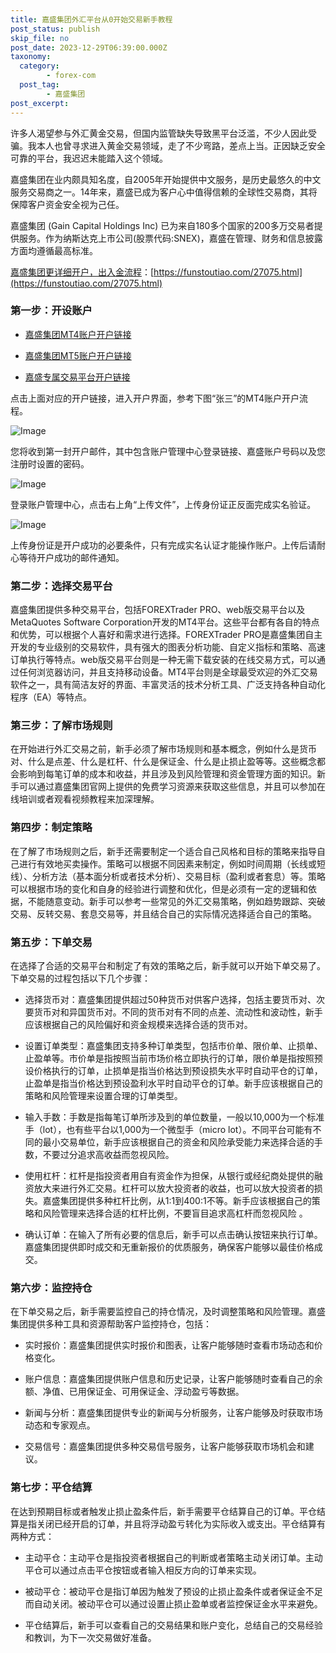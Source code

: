 ```yaml
---
title: 嘉盛集团外汇平台从0开始交易新手教程
post_status: publish
skip_file: no
post_date: 2023-12-29T06:39:00.000Z
taxonomy:
  category:
        - forex-com
  post_tag:
        - 嘉盛集团
post_excerpt: 
---
```

许多人渴望参与外汇黄金交易，但国内监管缺失导致黑平台泛滥，不少人因此受骗。我本人也曾寻求进入黄金交易领域，走了不少弯路，差点上当。正因缺乏安全可靠的平台，我迟迟未能踏入这个领域。

嘉盛集团在业内颇具知名度，自2005年开始提供中文服务，是历史最悠久的中文服务交易商之一。14年来，嘉盛已成为客户心中值得信赖的全球性交易商，其将保障客户资金安全视为己任。

嘉盛集团 (Gain Capital Holdings Inc) 已为来自180多个国家的200多万交易者提供服务。作为纳斯达克上市公司(股票代码:SNEX)，嘉盛在管理、财务和信息披露方面均遵循最高标准。

[嘉盛集团更详细开户，出入金流程](https://funstoutiao.com/27075.html)：[https://funstoutiao.com/27075.html](https://funstoutiao.com/27075.html)

### 第一步：开设账户

* [嘉盛集团MT4账户开户链接](https://s.ssgg.net/jsmt4)

* [嘉盛集团MT5账户开户链接](https://s.ssgg.net/jsmt5)

* [嘉盛专属交易平台开户链接](https://s.ssgg.net/js)

点击上面对应的开户链接，进入开户界面，参考下图“张三”的MT4账户开户流程。

![Image](https://prod-files-secure.s3.us-west-2.amazonaws.com/39ed1227-6d7d-4570-be36-9ccd4a2c4241/7a167aea-686b-400d-af59-4e18eb607a40/640.png?X-Amz-Algorithm=AWS4-HMAC-SHA256&X-Amz-Content-Sha256=UNSIGNED-PAYLOAD&X-Amz-Credential=ASIAZI2LB466XWV4GCYC%2F20250529%2Fus-west-2%2Fs3%2Faws4_request&X-Amz-Date=20250529T161309Z&X-Amz-Expires=3600&X-Amz-Security-Token=IQoJb3JpZ2luX2VjEMb%2F%2F%2F%2F%2F%2F%2F%2F%2F%2FwEaCXVzLXdlc3QtMiJGMEQCICxls1R4R6dQL%2BugdLUWavLfxQ7u8VQvxeO8oyWfOUA2AiAjMPiOlKZ%2BlmAONWugxIPee1Fm3z4dZL6KcuaUkqLC7SqIBAiP%2F%2F%2F%2F%2F%2F%2F%2F%2F%2F8BEAAaDDYzNzQyMzE4MzgwNSIMlC4Q%2ByDEwBimJXTzKtwD4JAP7uC%2BiCKb7Zs%2FNiB9oDCL4NJKPailgmO3wr1KrXL09wzMkHBwiHP0aE7zQrFCxVJya0WcOQPjeCUy1G9SHi%2F0ooP9fvO4aRiC1m5SoDGd9Ttz6TNIjAI3AW7FM4Y37vW4E%2FSbZcklgppQ2aMb2G%2BiXDGF7OHt0eCdHWlwV5Qa4qmQabyzp3SnLDNuURpldCqESGvJnhBzDFNqmAZlT2Lqn59vVQbRZr%2BoEUWaGp%2BQWf%2FVPp0p9DsN7wlFNacCbT5iUxRjt66IxubDO3yy9w4cwnbOFNyc7dA7eSQbwrZ4P%2FoCXYLMX4Mg4g559sBHNkJS9Q3riT5GSzygWayHvFqm4limnRCZ4Y0EORyTzvHHFzm7zH5rtFx9SZ%2F7K8pCyXmB136o3x9bkQivGJ8TU05P0GiDYLfsss4pxXZi7c26T6cfz%2BYCkd6GhJ8kxf2n6JSos0ZHadXbGypOQ8RJyk%2BQiW7Gk4ICXj8wE6BmHFYrNJzw0AXn7m4wxmkwVvNH9mMvBXZJkirj5jfdDwuQmeL1mJAnAjXVkhIU6hezcTdhRLekd0hNK8G1xmqrirm%2FrC%2BBUYuG4ane80cTgzOvjYGH%2BCgg%2Bgo33ZALW17hGvh%2BIs2%2F5gysGeaePOkwoNXhwQY6pgHFXZxTCcyqqcYTnrJcCItgn%2BICQrUgBVaccKMMtbARK6xYA1JpVEGvFFE2aqk%2BBv7MInsuDGUR5HMBxEfpdTYs8u2uDDsxW73DGjpP2N7qpezfLuh%2FFwvmwl4VMsEs6tr1hov8Tpgk0wBCzVhTs2uHYtEgJ8qh08yWTil2JptKL67Wjegc%2FW5ENnjqGHZ5CNtzt7i%2Bg%2FSiB2Ln%2Bb3R3Jvn9RGzbJyD&X-Amz-Signature=a9a7d5b581a5e64157cc17be851a6c9f13b171a41fa3577b22d4840d0f167752&X-Amz-SignedHeaders=host&x-id=GetObject)

您将收到第一封开户邮件，其中包含账户管理中心登录链接、嘉盛账户号码以及您注册时设置的密码。

![Image](https://prod-files-secure.s3.us-west-2.amazonaws.com/39ed1227-6d7d-4570-be36-9ccd4a2c4241/eaa1c6b3-2877-4284-a0e1-530e222c27fb/image.png?X-Amz-Algorithm=AWS4-HMAC-SHA256&X-Amz-Content-Sha256=UNSIGNED-PAYLOAD&X-Amz-Credential=ASIAZI2LB466XWV4GCYC%2F20250529%2Fus-west-2%2Fs3%2Faws4_request&X-Amz-Date=20250529T161309Z&X-Amz-Expires=3600&X-Amz-Security-Token=IQoJb3JpZ2luX2VjEMb%2F%2F%2F%2F%2F%2F%2F%2F%2F%2FwEaCXVzLXdlc3QtMiJGMEQCICxls1R4R6dQL%2BugdLUWavLfxQ7u8VQvxeO8oyWfOUA2AiAjMPiOlKZ%2BlmAONWugxIPee1Fm3z4dZL6KcuaUkqLC7SqIBAiP%2F%2F%2F%2F%2F%2F%2F%2F%2F%2F8BEAAaDDYzNzQyMzE4MzgwNSIMlC4Q%2ByDEwBimJXTzKtwD4JAP7uC%2BiCKb7Zs%2FNiB9oDCL4NJKPailgmO3wr1KrXL09wzMkHBwiHP0aE7zQrFCxVJya0WcOQPjeCUy1G9SHi%2F0ooP9fvO4aRiC1m5SoDGd9Ttz6TNIjAI3AW7FM4Y37vW4E%2FSbZcklgppQ2aMb2G%2BiXDGF7OHt0eCdHWlwV5Qa4qmQabyzp3SnLDNuURpldCqESGvJnhBzDFNqmAZlT2Lqn59vVQbRZr%2BoEUWaGp%2BQWf%2FVPp0p9DsN7wlFNacCbT5iUxRjt66IxubDO3yy9w4cwnbOFNyc7dA7eSQbwrZ4P%2FoCXYLMX4Mg4g559sBHNkJS9Q3riT5GSzygWayHvFqm4limnRCZ4Y0EORyTzvHHFzm7zH5rtFx9SZ%2F7K8pCyXmB136o3x9bkQivGJ8TU05P0GiDYLfsss4pxXZi7c26T6cfz%2BYCkd6GhJ8kxf2n6JSos0ZHadXbGypOQ8RJyk%2BQiW7Gk4ICXj8wE6BmHFYrNJzw0AXn7m4wxmkwVvNH9mMvBXZJkirj5jfdDwuQmeL1mJAnAjXVkhIU6hezcTdhRLekd0hNK8G1xmqrirm%2FrC%2BBUYuG4ane80cTgzOvjYGH%2BCgg%2Bgo33ZALW17hGvh%2BIs2%2F5gysGeaePOkwoNXhwQY6pgHFXZxTCcyqqcYTnrJcCItgn%2BICQrUgBVaccKMMtbARK6xYA1JpVEGvFFE2aqk%2BBv7MInsuDGUR5HMBxEfpdTYs8u2uDDsxW73DGjpP2N7qpezfLuh%2FFwvmwl4VMsEs6tr1hov8Tpgk0wBCzVhTs2uHYtEgJ8qh08yWTil2JptKL67Wjegc%2FW5ENnjqGHZ5CNtzt7i%2Bg%2FSiB2Ln%2Bb3R3Jvn9RGzbJyD&X-Amz-Signature=a2b74a4b981eff246c525f4b55155c96857136fb5d09149dc85d44f1d806b68f&X-Amz-SignedHeaders=host&x-id=GetObject)

登录账户管理中心，点击右上角“上传文件”，上传身份证正反面完成实名验证。

![Image](https://prod-files-secure.s3.us-west-2.amazonaws.com/39ed1227-6d7d-4570-be36-9ccd4a2c4241/54090639-09fc-46b4-a135-e0289f707147/image.png?X-Amz-Algorithm=AWS4-HMAC-SHA256&X-Amz-Content-Sha256=UNSIGNED-PAYLOAD&X-Amz-Credential=ASIAZI2LB466XWV4GCYC%2F20250529%2Fus-west-2%2Fs3%2Faws4_request&X-Amz-Date=20250529T161309Z&X-Amz-Expires=3600&X-Amz-Security-Token=IQoJb3JpZ2luX2VjEMb%2F%2F%2F%2F%2F%2F%2F%2F%2F%2FwEaCXVzLXdlc3QtMiJGMEQCICxls1R4R6dQL%2BugdLUWavLfxQ7u8VQvxeO8oyWfOUA2AiAjMPiOlKZ%2BlmAONWugxIPee1Fm3z4dZL6KcuaUkqLC7SqIBAiP%2F%2F%2F%2F%2F%2F%2F%2F%2F%2F8BEAAaDDYzNzQyMzE4MzgwNSIMlC4Q%2ByDEwBimJXTzKtwD4JAP7uC%2BiCKb7Zs%2FNiB9oDCL4NJKPailgmO3wr1KrXL09wzMkHBwiHP0aE7zQrFCxVJya0WcOQPjeCUy1G9SHi%2F0ooP9fvO4aRiC1m5SoDGd9Ttz6TNIjAI3AW7FM4Y37vW4E%2FSbZcklgppQ2aMb2G%2BiXDGF7OHt0eCdHWlwV5Qa4qmQabyzp3SnLDNuURpldCqESGvJnhBzDFNqmAZlT2Lqn59vVQbRZr%2BoEUWaGp%2BQWf%2FVPp0p9DsN7wlFNacCbT5iUxRjt66IxubDO3yy9w4cwnbOFNyc7dA7eSQbwrZ4P%2FoCXYLMX4Mg4g559sBHNkJS9Q3riT5GSzygWayHvFqm4limnRCZ4Y0EORyTzvHHFzm7zH5rtFx9SZ%2F7K8pCyXmB136o3x9bkQivGJ8TU05P0GiDYLfsss4pxXZi7c26T6cfz%2BYCkd6GhJ8kxf2n6JSos0ZHadXbGypOQ8RJyk%2BQiW7Gk4ICXj8wE6BmHFYrNJzw0AXn7m4wxmkwVvNH9mMvBXZJkirj5jfdDwuQmeL1mJAnAjXVkhIU6hezcTdhRLekd0hNK8G1xmqrirm%2FrC%2BBUYuG4ane80cTgzOvjYGH%2BCgg%2Bgo33ZALW17hGvh%2BIs2%2F5gysGeaePOkwoNXhwQY6pgHFXZxTCcyqqcYTnrJcCItgn%2BICQrUgBVaccKMMtbARK6xYA1JpVEGvFFE2aqk%2BBv7MInsuDGUR5HMBxEfpdTYs8u2uDDsxW73DGjpP2N7qpezfLuh%2FFwvmwl4VMsEs6tr1hov8Tpgk0wBCzVhTs2uHYtEgJ8qh08yWTil2JptKL67Wjegc%2FW5ENnjqGHZ5CNtzt7i%2Bg%2FSiB2Ln%2Bb3R3Jvn9RGzbJyD&X-Amz-Signature=0e077d06257b521d4b3edf76ea89efaaa5b02562a9c9d30ffaf2dc732cc7dd3d&X-Amz-SignedHeaders=host&x-id=GetObject)

上传身份证是开户成功的必要条件，只有完成实名认证才能操作账户。上传后请耐心等待开户成功的邮件通知。

### 第二步：选择交易平台

嘉盛集团提供多种交易平台，包括FOREXTrader PRO、web版交易平台以及MetaQuotes Software Corporation开发的MT4平台。这些平台都有各自的特点和优势，可以根据个人喜好和需求进行选择。FOREXTrader PRO是嘉盛集团自主开发的专业级别的交易软件，具有强大的图表分析功能、自定义指标和策略、高速订单执行等特点。web版交易平台则是一种无需下载安装的在线交易方式，可以通过任何浏览器访问，并且支持移动设备。MT4平台则是全球最受欢迎的外汇交易软件之一，具有简洁友好的界面、丰富灵活的技术分析工具、广泛支持各种自动化程序（EA）等特点。

### 第三步：了解市场规则

在开始进行外汇交易之前，新手必须了解市场规则和基本概念，例如什么是货币对、什么是点差、什么是杠杆、什么是保证金、什么是止损止盈等等。这些概念都会影响到每笔订单的成本和收益，并且涉及到风险管理和资金管理方面的知识。新手可以通过嘉盛集团官网上提供的免费学习资源来获取这些信息，并且可以参加在线培训或者观看视频教程来加深理解。

### 第四步：制定策略

在了解了市场规则之后，新手还需要制定一个适合自己风格和目标的策略来指导自己进行有效地买卖操作。策略可以根据不同因素来制定，例如时间周期（长线或短线）、分析方法（基本面分析或者技术分析）、交易目标（盈利或者套息）等。策略可以根据市场的变化和自身的经验进行调整和优化，但是必须有一定的逻辑和依据，不能随意变动。新手可以参考一些常见的外汇交易策略，例如趋势跟踪、突破交易、反转交易、套息交易等，并且结合自己的实际情况选择适合自己的策略。

### 第五步：下单交易

在选择了合适的交易平台和制定了有效的策略之后，新手就可以开始下单交易了。下单交易的过程包括以下几个步骤：

* 选择货币对：嘉盛集团提供超过50种货币对供客户选择，包括主要货币对、次要货币对和异国货币对。不同的货币对有不同的点差、流动性和波动性，新手应该根据自己的风险偏好和资金规模来选择合适的货币对。

* 设置订单类型：嘉盛集团支持多种订单类型，包括市价单、限价单、止损单、止盈单等。市价单是指按照当前市场价格立即执行的订单，限价单是指按照预设价格执行的订单，止损单是指当价格达到预设损失水平时自动平仓的订单，止盈单是指当价格达到预设盈利水平时自动平仓的订单。新手应该根据自己的策略和风险管理来设置合理的订单类型。

* 输入手数：手数是指每笔订单所涉及到的单位数量，一般以10,000为一个标准手（lot），也有些平台以1,000为一个微型手（micro lot）。不同平台可能有不同的最小交易单位，新手应该根据自己的资金和风险承受能力来选择合适的手数，不要过分追求高收益而忽视风险。

* 使用杠杆：杠杆是指投资者用自有资金作为担保，从银行或经纪商处提供的融资放大来进行外汇交易。杠杆可以放大投资者的收益，也可以放大投资者的损失。嘉盛集团提供多种杠杆比例，从1:1到400:1不等。新手应该根据自己的策略和风险管理来选择合适的杠杆比例，不要盲目追求高杠杆而忽视风险 。

* 确认订单：在输入了所有必要的信息后，新手可以点击确认按钮来执行订单。嘉盛集团提供即时成交和无重新报价的优质服务，确保客户能够以最佳价格成交。

### 第六步：监控持仓

在下单交易之后，新手需要监控自己的持仓情况，及时调整策略和风险管理。嘉盛集团提供多种工具和资源帮助客户监控持仓，包括：

* 实时报价：嘉盛集团提供实时报价和图表，让客户能够随时查看市场动态和价格变化。

* 账户信息：嘉盛集团提供账户信息和历史记录，让客户能够随时查看自己的余额、净值、已用保证金、可用保证金、浮动盈亏等数据。

* 新闻与分析：嘉盛集团提供专业的新闻与分析服务，让客户能够及时获取市场动态和专家观点。

* 交易信号：嘉盛集团提供多种交易信号服务，让客户能够获取市场机会和建议。

### 第七步：平仓结算

在达到预期目标或者触发止损止盈条件后，新手需要平仓结算自己的订单。平仓结算是指关闭已经开启的订单，并且将浮动盈亏转化为实际收入或支出。平仓结算有两种方式：

* 主动平仓：主动平仓是指投资者根据自己的判断或者策略主动关闭订单。主动平仓可以通过点击平仓按钮或者输入相反方向的订单来实现。

* 被动平仓：被动平仓是指订单因为触发了预设的止损止盈条件或者保证金不足而自动关闭。被动平仓可以通过设置止损止盈单或者监控保证金水平来避免。

* 平仓结算后，新手可以查看自己的交易结果和账户变化，总结自己的交易经验和教训，为下一次交易做好准备。